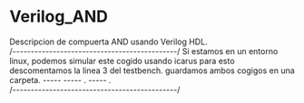 # Verilog_AND
Descripcion de compuerta AND usando Verilog HDL.                                                                                                                          
/*---------------------------------------------*/
Si estamos en un entorno linux, podemos simular 
este cogido usando icarus para esto descomentamos
la linea 3 del testbench. guardamos ambos cogigos 
en una carpeta.
                -----   -----   . 
                    -----       .                                                                                                                                          
/*---------------------------------------------*/
